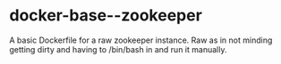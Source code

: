 docker-base--zookeeper
======================

A basic Dockerfile for a raw zookeeper instance. Raw as in not minding getting dirty and having to /bin/bash in and run it manually.
